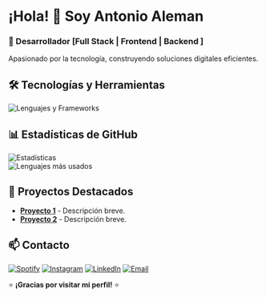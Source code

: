 # ¡Hola! 👋 Soy Antonio Aleman

### **🚀 Desarrollador [Full Stack | Frontend | Backend ]**  
Apasionado por la tecnología, construyendo soluciones digitales eficientes. 

## **🛠 Tecnologías y Herramientas**  
![Lenguajes y Frameworks](https://skillicons.dev/icons?i=html,css,js,c,cpp,cs,react,astro,tailwind,java,php,mysql,py,ts,ruby,unity,android&theme=light)  

## **📊 Estadísticas de GitHub**  
![Estadísticas](https://github-readme-stats.vercel.app/api?username=alemanantonio&show_icons=true&theme=radical)  
![Lenguajes más usados](https://github-readme-stats.vercel.app/api/top-langs/?username=alemanantonio&layout=compact&theme=radical)  

## **📌 Proyectos Destacados**  
- **[Proyecto 1](https://github.com/TU_USERNAME/repo1)** - Descripción breve.  
- **[Proyecto 2](https://github.com/TU_USERNAME/repo2)** - Descripción breve.  

## **📫 Contacto**  
[![Spotify](https://img.shields.io/badge/Spotify-1DB954?style=for-the-badge&logo=spotify&logoColor=white)](https://open.spotify.com/user/31amzqxc4lo35m5kz5fbtqpdqlsy?si=da2c464f0b964ec3)
[![Instagram](https://img.shields.io/badge/Instagram-E4405F?style=for-the-badge&logo=instagram&logoColor=white)](https://www.instagram.com/_antonioaleman/) 
[![LinkedIn](https://img.shields.io/badge/LinkedIn-0077B5?style=for-the-badge&logo=linkedin&logoColor=white)](https://www.linkedin.com/in/alemanantonio/) 
[![Email](https://img.shields.io/badge/Gmail-D14836?style=for-the-badge&logo=gmail&logoColor=white)](antonioalemandev@gmail.com)    

⭐️ **¡Gracias por visitar mi perfil!** ⭐️  
